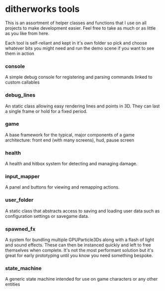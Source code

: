 # ditherworks tools
This is an assortment of helper classes and functions that I use on all projects to make development easier. Feel free to take as much or as little as you like from here.

Each tool is self-reliant and kept in it's own folder so pick and choose whatever bits you might need and run the demo scene if you want to see them in action

### console
A simple debug console for registering and parsing commands linked to custom callables

### debug_lines
An static class allowing easy rendering lines and points in 3D. They can last a single frame or hold for a fixed period.

### game
A base framework for the typical, major components of a game architecture: front end (with many screens), hud, pause screen

### health
A health and hitbox system for detecting and managing damage.

### input_mapper
A panel and buttons for viewing and remapping actions.

### user_folder
A static class that abstracts access to saving and loading user data such as configuration settings or savegame data.

### spawned_fx
A system for bundling multiple GPUParticle3Ds along with a flash of light and sound effects. These can then be instanced quickly and left to free themselves when complete. It's not the most performant solution but it's great for early prototyping until you know you need something bespoke.

### state_machine
A generic state machine intended for use on game characters or any other entities
